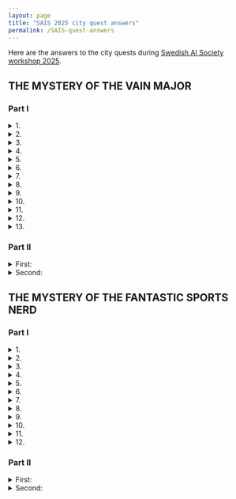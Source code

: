 ```yaml
---
layout: page
title: "SAIS 2025 city quest answers"
permalink: /SAIS-quest-answers
---
```


Here are the answers to the city quests during [Swedish AI Society workshop 2025](/SAIS-2025).

## THE MYSTERY OF THE VAIN MAJOR

### Part I

<details><summary>1.</summary>tongue</details>
<details><summary>2.</summary>three</details>
<details><summary>3.</summary>windmill</details>
<details><summary>4.</summary>comb</details>
<details><summary>5.</summary>libra</details>
<details><summary>6.</summary>windows</details>
<details><summary>7.</summary>N</details>
<details><summary>8.</summary>blue</details>
<details><summary>9.</summary>plus, four</details>
<details><summary>10.</summary>telegraph</details>
<details><summary>11.</summary>V</details>
<details><summary>12.</summary>emerald</details>
<details><summary>13.</summary>rings</details>

### Part II
<details><summary>First:</summary>Toupee</details>
<details><summary>Second:</summary>Ash-brown hair</details>

## THE MYSTERY OF THE FANTASTIC SPORTS NERD

### Part I

<details><summary>1.</summary>one arm, south</details>
<details><summary>2.</summary>Nissan</details>
<details><summary>3.</summary>balls</details>
<details><summary>4.</summary>two, dos, gold</details>
<details><summary>5.</summary>Cu</details>
<details><summary>6.</summary>ship</details>
<details><summary>7.</summary>wings</details>
<details><summary>8.</summary>W, Hertig Knut</details>
<details><summary>9.</summary>glass</details>
<details><summary>10.</summary>stairway</details>
<details><summary>11.</summary>hearts</details>
<details><summary>12.</summary>snake</details>

### Part II
<details><summary>First:</summary>Guessed</details>
<details><summary>Second:</summary>Beach sand</details>
